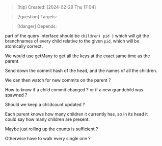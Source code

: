 
>[!tip] Created: [2024-02-29 Thu 17:04]

>[!question] Targets: 

>[!danger] Depends: 

part of the query interface should be `children( pid )` which will git the branchnames of every child relative to the given `pid`, which will be atomically correct.

We would use getMany to get all the keys at the exact same time as the parent.

Send down the commit hash of the head, and the names of all the children.

We can then watch for new commits on the parent ?

How to know if a child commit changed ? or if a new grandchild was spawned ?

Should we keep a childcount updated ?

Each parent knows how many children it currently has, so in its head it could say how many children are present.

Maybe just rolling up the counts is sufficient ?

Otherwise have to walk every single one ?